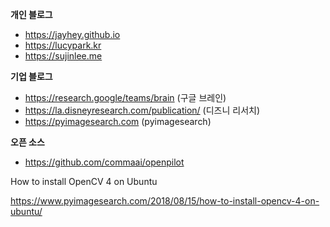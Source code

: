 **개인 블로그**

- https://jayhey.github.io
- https://lucypark.kr
- https://sujinlee.me



**기업 블로그**

- https://research.google/teams/brain (구글 브레인)
- https://la.disneyresearch.com/publication/ (디즈니 리서치)
- https://pyimagesearch.com (pyimagesearch)



**오픈 소스**

- https://github.com/commaai/openpilot



How to install OpenCV 4 on Ubuntu

https://www.pyimagesearch.com/2018/08/15/how-to-install-opencv-4-on-ubuntu/
